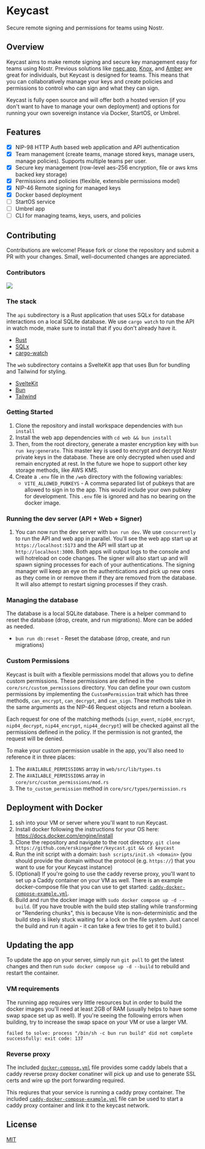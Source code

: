 # Keycast

Secure remote signing and permissions for teams using Nostr.

## Overview

Keycast aims to make remote signing and secure key management easy for teams using Nostr. Previous solutions like [nsec.app](https://nsec.app/), [Knox](https://gitlab.com/soapbox-pub/knox), and [Amber](https://github.com/greenart7c3/Amber) are great for individuals, but Keycast is designed for teams. This means that you can collaboratively manage your keys and create policies and permissions to control who can sign and what they can sign.

Keycast is fully open source and will offer both a hosted version (if you don't want to have to manage your own deployment) and options for running your own sovereign instance via Docker, StartOS, or Umbrel.

## Features

- [x] NIP-98 HTTP Auth based web application and API authentication
- [x] Team management (create teams, manage stored keys, manage users, manage policies). Supports multiple teams per user.
- [x] Secure key management (row-level aes-256 encryption, file or aws kms backed key storage)
- [x] Permissions and policies (flexible, extensible permissions model)
- [x] NIP-46 Remote signing for managed keys
- [x] Docker based deployment
- [ ] StartOS service
- [ ] Umbrel app
- [ ] CLI for managing teams, keys, users, and policies

## Contributing

Contributions are welcome! Please fork or clone the repository and submit a PR with your changes. Small, well-documented changes are appreciated.

### Contributors

<a href="https://github.com/erskingardner/keycast/graphs/contributors">
  <img src="https://contrib.rocks/image?repo=erskingardner/keycast" />
</a>

### The stack

The `api` subdirectory is a Rust application that uses SQLx for database interactions on a local SQLite database. We use `cargo watch` to run the API in watch mode, make sure to install that if you don't already have it.
- [Rust](https://www.rust-lang.org/)
- [SQLx](https://github.com/launchbadge/sqlx)
- [cargo-watch](https://github.com/watchexec/cargo-watch)

The `web` subdirectory contains a SvelteKit app that uses Bun for bundling and Tailwind for styling.
- [SvelteKit](https://kit.svelte.dev/)
- [Bun](https://bun.sh/)
- [Tailwind](https://tailwindcss.com/)

### Getting Started

1. Clone the repository and install workspace dependencies with `bun install`
1. Install the web app dependencies with `cd web && bun install`
1. Then, from the root directory, generate a master encryption key with `bun run key:generate`. This master key is used to encrypt and decrypt Nostr private keys in the database. These are only decrypted when used and remain encrypted at rest. In the future we hope to support other key storage methods, like AWS KMS.
1. Create a `.env` file in the `/web` directory with the following variables:
    - `VITE_ALLOWED_PUBKEYS` - A comma separated list of pubkeys that are allowed to sign in to the app. This would include your own pubkey for development. This `.env` file is ignored and has no bearing on the docker image.

### Running the dev server (API + Web + Signer)
1. You can now run the dev server with `bun run dev`. We use `concurrently` to run the API and web app in parallel. You'll see the web app start up at `https://localhost:5173` and the API will start up at `http://localhost:3000`. Both apps will output logs to the console and will hotreload on code changes. The signer will also start up and will spawn signing processes for each of your authentications. The signing manager will keep an eye on the authentications and pick up new ones as they come in or remove them if they are removed from the database. It will also attempt to restart signing processes if they crash.

### Managing the database

The database is a local SQLite database. There is a helper command to reset the database (drop, create, and run migrations). More can be added as needed.

- `bun run db:reset` - Reset the database (drop, create, and run migrations)

### Custom Permissions

Keycast is built with a flexible permissions model that allows you to define custom permissions. These permissions are defined in the `core/src/custom_permissions` directory. You can define your own custom permissions by implementing the `CustomPermission` trait which has three methods, `can_encrypt`, `can_decrypt`, and `can_sign`. These methods take in the same arguments as the NIP-46 Request objects and return a boolean.

Each request for one of the matching methods (`sign_event`, `nip04_encrypt`, `nip04_decrypt`, `nip44_encrypt`, `nip44_decrypt`) will be checked against all the permissions defined in the policy. If the permission is not granted, the request will be denied.

To make your custom permission usable in the app, you'll also need to reference it in three places:
1. The `AVAILABLE_PERMISSIONS` array in `web/src/lib/types.ts`
1. The `AVAILABLE_PERMISSIONS` array in `core/src/custom_permissions/mod.rs`
1. The `to_custom_permission` method in `core/src/types/permission.rs`

## Deployment with Docker

1. ssh into your VM or server where you'll want to run Keycast.
1. Install docker following the instructions for your OS here: https://docs.docker.com/engine/install
1. Clone the repository and navigate to the root directory. `git clone https://github.com/erskingardner/keycast.git && cd keycast`
1. Run the init script with a domain: `bash scripts/init.sh <domain>` (you should provide the domain without the protocol (e.g. `https://`) that you want to use for your Keycast instance)
1. (Optional) If you're going to use the caddy reverse proxy, you'll want to set up a Caddy container on your VM as well. There is an example docker-compose file that you can use to get started: [`caddy-docker-compose-example.yml`](./caddy-docker-compose-example.yml).
1. Build and run the docker image with `sudo docker compose up -d --build`. (If you have trouble with the build step stalling while transforming or "Rendering chunks", this is because Vite is non-deterministic and the build step is likely stuck waiting for a lock on the file system. Just cancel the build and run it again - it can take a few tries to get it to build.)

## Updating the app

To update the app on your server, simply run `git pull` to get the latest changes and then run `sudo docker compose up -d --build` to rebuild and restart the container.

### VM requirements

The running app requires very little resources but in order to build the docker images you'll need at least 2GB of RAM (usually helps to have some swap space set up as well). If you're seeing the following errors when building, try to increase the swap space on your VM or use a larger VM.

`failed to solve: process "/bin/sh -c bun run build" did not complete successfully: exit code: 137`

### Reverse proxy

The included [`docker-compose.yml`](./docker-compose.yml) file provides some caddy labels that a caddy reverse proxy docker conatiner will pick up and use to generate SSL certs and wire up the port forwarding required.

This reqiures that your service is running a caddy proxy container. The included [`caddy-docker-compose-example.yml`](./caddy-docker-compose-example.yml) file can be used to start a caddy proxy container and link it to the keycast network.

## License

[MIT](LICENSE)
